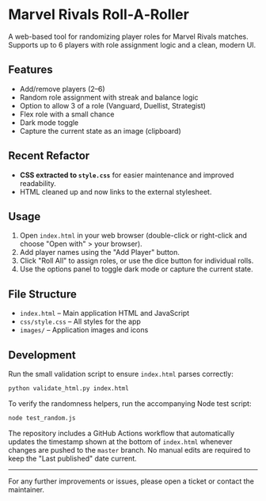 # Marvel Rivals Roll‑A‑Roller

A web-based tool for randomizing player roles for Marvel Rivals matches. Supports up to 6 players with role assignment logic and a clean, modern UI.

## Features
- Add/remove players (2–6)
- Random role assignment with streak and balance logic
- Option to allow 3 of a role (Vanguard, Duellist, Strategist)
- Flex role with a small chance
- Dark mode toggle
- Capture the current state as an image (clipboard)

## Recent Refactor
- **CSS extracted to `style.css`** for easier maintenance and improved readability.
- HTML cleaned up and now links to the external stylesheet.

## Usage
1. Open `index.html` in your web browser (double-click or right-click and choose "Open with" > your browser).
2. Add player names using the "Add Player" button.
3. Click "Roll All" to assign roles, or use the dice button for individual rolls.
4. Use the options panel to toggle dark mode or capture the current state.

## File Structure
- `index.html` – Main application HTML and JavaScript
- `css/style.css` – All styles for the app
- `images/` – Application images and icons

## Development
Run the small validation script to ensure `index.html` parses correctly:

```bash
python validate_html.py index.html
```

To verify the randomness helpers, run the accompanying Node test script:

```bash
node test_random.js
```

The repository includes a GitHub Actions workflow that automatically updates the
timestamp shown at the bottom of `index.html` whenever changes are pushed to the
`master` branch. No manual edits are required to keep the "Last published" date
current.

---

For any further improvements or issues, please open a ticket or contact the maintainer.

